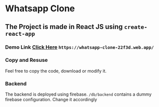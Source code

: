 # Whatsapp Clone

## The Project is made in React JS using `create-react-app`

### Demo Link [Click Here](https://whatsapp-clone-22f3d.web.app/) `https://whatsapp-clone-22f3d.web.app/`

### Copy and Resuse
Feel free to copy the code, download or modify it.

### Backend
The backend is deployed using firebase. 
`/db/backend` contains a dummy firebase configuration. Change it accordingly
